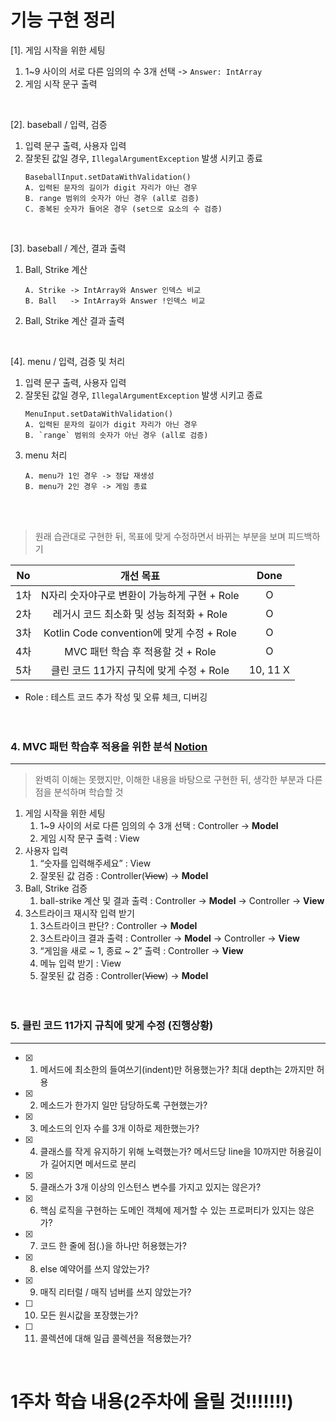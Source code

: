 # 기능 구현 정리

[1]. 게임 시작을 위한 세팅
1. 1~9 사이의 서로 다른 임의의 수 3개 선택 -> `Answer: IntArray`
2. 게임 시작 문구 출력
<br>

[2]. baseball / 입력, 검증
1. 입력 문구 출력, 사용자 입력
2. 잘못된 값일 경우, `IllegalArgumentException` 발생 시키고 종료
   ```
   BaseballInput.setDataWithValidation()
   A. 입력된 문자의 길이가 digit 자리가 아닌 경우
   B. range 범위의 숫자가 아닌 경우 (all로 검증)
   C. 중복된 숫자가 들어온 경우 (set으로 요소의 수 검증)
   ```
<br>

[3]. baseball / 계산, 결과 출력
1. Ball, Strike 계산
   ```
   A. Strike -> IntArray와 Answer 인덱스 비교
   B. Ball   -> IntArray와 Answer !인덱스 비교
   ```
2. Ball, Strike 계산 결과 출력
<br>

[4]. menu / 입력, 검증 및 처리
1. 입력 문구 출력, 사용자 입력
2. 잘못된 값일 경우, `IllegalArgumentException` 발생 시키고 종료
   ```
   MenuInput.setDataWithValidation()
   A. 입력된 문자의 길이가 digit 자리가 아닌 경우
   B. `range` 범위의 숫자가 아닌 경우 (all로 검증)
   ``` 
3. menu 처리
   ```
   A. menu가 1인 경우 -> 정답 재생성
   B. menu가 2인 경우 -> 게임 종료
   ``` 
<br><br>

> 원래 습관대로 구현한 뒤, 목표에 맞게 수정하면서 바뀌는 부분을 보며 피드백하기<br>

|No|개선 목표|Done
|:--:|:--:|:--:|
|1차|N자리 숫자야구로 변환이 가능하게 구현 + Role|O|
|2차|레거시 코드 최소화 및 성능 최적화 + Role|O|
|3차|Kotlin Code convention에 맞게 수정 + Role|O|
|4차|MVC 패턴 학습 후 적용할 것 + Role|O|
|5차|클린 코드 11가지 규칙에 맞게 수정 + Role|10, 11 X|
* Role : 테스트 코드 추가 작성 및 오류 체크, 디버깅
<br><br><br>

### 4. MVC 패턴 학습후 적용을 위한 분석 [Notion](https://humorous-ptarmigan-c7f.notion.site/MVC-ef8901ce47104f18a883abb3422ff8b3?pvs=4)
___
>완벽히 이해는 못했지만, 이해한 내용을 바탕으로 구현한 뒤, 생각한 부분과 다른 점을 분석하며 학습할 것
1. 게임 시작을 위한 세팅
   1. 1~9 사이의 서로 다른 임의의 수 3개 선택 : Controller → **Model**
   2. 게임 시작 문구 출력 : View
2. 사용자 입력
   1. “숫자를 입력해주세요” : View
   2. 잘못된 값 검증 : Controller(~~View~~) → **Model**
3. Ball, Strike 검증
   1. ball-strike 계산 및 결과 출력 : Controller → **Model** → Controller → **View**
4. 3스트라이크 재시작 입력 받기
   1. 3스트라이크 판단? : Controller → **Model**
   2. 3스트라이크 결과 출력 : Controller → **Model** -> Controller → **View**
   3. “게임을 새로 ~ 1, 종료 ~ 2” 출력 : Controller → **View**
   4. 메뉴 입력 받기 : View
   5. 잘못된 값 검증 : Controller(~~View~~) → **Model**
      <br><br><br>

### 5. 클린 코드 11가지 규칙에 맞게 수정 (진행상황)
___
- [X] 1. 메서드에 최소한의 들여쓰기(indent)만 허용했는가? 최대 depth는 2까지만 허용
- [X] 2. 메소드가 한가지 일만 담당하도록 구현했는가?
- [X] 3. 메소드의 인자 수를 3개 이하로 제한했는가?

- [X] 4. 클래스를 작게 유지하기 위해 노력했는가? 메서드당 line을 10까지만 허용길이가 길어지면 메서드로 분리
- [X] 5. 클래스가 3개 이상의 인스턴스 변수를 가지고 있지는 않은가?
- [X] 6. 핵심 로직을 구현하는 도메인 객체에 제거할 수 있는 프로퍼티가 있지는 않은가?

- [X] 7. 코드 한 줄에 점(.)을 하나만 허용했는가?
- [X] 8. else 예약어를 쓰지 않았는가?
- [X] 9. 매직 리터럴 / 매직 넘버를 쓰지 않았는가?

- [ ] 10. 모든 원시값을 포장했는가?
- [ ] 11. 콜렉션에 대해 일급 콜렉션을 적용했는가?
<br>

# 1주차 학습 내용(2주차에 올릴 것!!!!!!!)